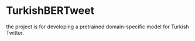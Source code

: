# TurkishBERTweet
the project is for developing a pretrained domain-specific model for Turkish Twitter.
